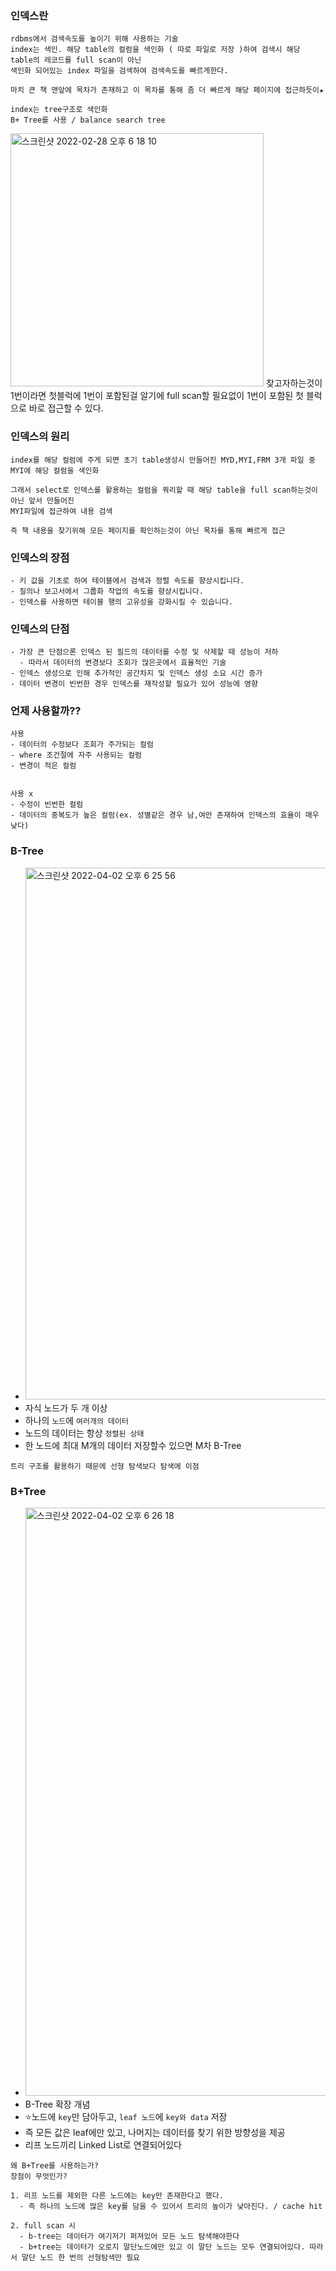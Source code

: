 ### 인덱스란
```
rdbms에서 검색속도를 높이기 위해 사용하는 기술
index는 색인. 해당 table의 컬럼을 색인화 ( 따로 파일로 저장 )하여 검색시 해당 table의 레코드를 full scan이 아닌
색인화 되어있는 index 파일을 검색하여 검색속도를 빠르게한다.

마치 큰 책 맨앞에 목차가 존재하고 이 목차를 통해 좀 더 빠르게 해당 페이지에 접근하듯이★

index는 tree구조로 색인화
B+ Tree를 사용 / balance search tree
```
<img width="405" alt="스크린샷 2022-02-28 오후 6 18 10" src="https://user-images.githubusercontent.com/62214428/155956866-07b7ec2f-460b-4d9c-8f25-be192a4a134a.png">
찾고자하는것이 1번이라면 첫블럭에 1번이 포함된걸 알기에 full scan할 필요없이 1번이 포함된 첫 블럭으로 바로 접근할 수 있다.


### 인덱스의 원리
```
index를 해당 컬럼에 주게 되면 초기 table생성시 만들어진 MYD,MYI,FRM 3개 파일 중 MYI에 해당 컬럼을 색인화

그래서 select로 인덱스를 활용하는 컬럼을 쿼리할 때 해당 table을 full scan하는것이 아닌 앞서 만들어진 
MYI파일에 접근하여 내용 검색

즉 책 내용을 찾기위해 모든 페이지를 확인하는것이 아닌 목차를 통해 빠르게 접근
```

### 인덱스의 장점
```
- 키 값을 기초로 하여 테이블에서 검색과 정렬 속도를 향상시킵니다.
- 질의나 보고서에서 그룹화 작업의 속도를 향상시킵니다.
- 인덱스를 사용하면 테이블 행의 고유성을 강화시킬 수 있습니다.
```

### 인덱스의 단점
```
- 가장 큰 단점으론 인덱스 된 필드의 데이터를 수정 및 삭제할 때 성능이 저하
  - 따라서 데이터의 변경보다 조회가 많은곳에서 효율적인 기술
- 인덱스 생성으로 인해 추가적인 공간차지 및 인덱스 생성 소요 시간 증가
- 데이터 변경이 빈번한 경우 인덱스를 재작성할 필요가 있어 성능에 영향
```

### 언제 사용할까??
```
사용
- 데이터의 수정보다 조회가 주가되는 컬럼
- where 조건절에 자주 사용되는 컬럼 
- 변경이 적은 컬럼


사용 x
- 수정이 빈번한 컬럼
- 데이터의 중복도가 높은 컬럼(ex. 성별같은 경우 남,여만 존재하여 인덱스의 효율이 매우 낮다)
```
### B-Tree
- <img width="851" alt="스크린샷 2022-04-02 오후 6 25 56" src="https://user-images.githubusercontent.com/62214428/161376853-ce721c78-b87b-40c3-a0da-3c47fd5b52cb.png">
- 자식 노드가 두 개 이상
- 하나의 `노드`에 `여러개의 데이터`
- 노드의 데이터는 항상 `정렬된 상태`
- 한 노드에 최대 M개의 데이터 저장할수 있으면 M차 B-Tree
```
트리 구조를 활용하기 때문에 선형 탐색보다 탐색에 이점
```

### B+Tree
- <img width="941" alt="스크린샷 2022-04-02 오후 6 26 18" src="https://user-images.githubusercontent.com/62214428/161376865-3cedc24a-b6a3-4824-b708-8efa87bb27a4.png">
- B-Tree 확장 개념
- ⭐️노드에 `key`만 담아두고, `leaf 노드`에 `key와 data` 저장
- 즉 모든 값은 leaf에만 있고, 나머지는 데이터를 찾기 위한 방향성을 제공
- 리프 노드끼리 Linked List로 연결되어있다
```
왜 B+Tree를 사용하는가? 
장점이 무엇인가?

1. 리프 노드를 제외한 다른 노드에는 key만 존재한다고 했다. 
  - 즉 하나의 노드에 많은 key를 담을 수 있어서 트리의 높이가 낮아진다. / cache hit 
  
2. full scan 시 
  - b-tree는 데이터가 여기저기 퍼져있어 모든 노드 탐색해야한다
  - b+tree는 데이터가 오로지 말단노드에만 있고 이 말단 노드는 모두 연결되어있다. 따라서 말단 노드 한 번의 선형탐색만 필요
```
